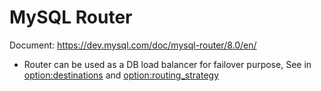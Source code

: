 # MySQL Router

Document: https://dev.mysql.com/doc/mysql-router/8.0/en/

- Router can be used as a DB load balancer for failover purpose, See in [option:destinations](https://dev.mysql.com/doc/mysql-router/8.0/en/mysql-router-conf-options.html#option_mysqlrouter_destinations) and [option:routing_strategy](https://dev.mysql.com/doc/mysql-router/8.0/en/mysql-router-conf-options.html#option_mysqlrouter_routing_strategy)

